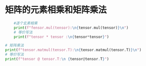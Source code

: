 # 矩阵的元素相乘和矩阵乘法

```python
	#逐个玄素相乘
    print(f"fensor.mul(tensor):\n{tensor.mul(tensor)}\n")
	# 等价写法
	print(f"tensor * tensor :\n{tensor*tensor}")
```

```python
# 矩阵乘法
print(f"tensor.matmul(tensor.T):\n{tensor.matmul(tensor.T)}\n")
# 等价写法
print(f"tensor @ tensor.T:\n {tensor@tensor.T}")
```

